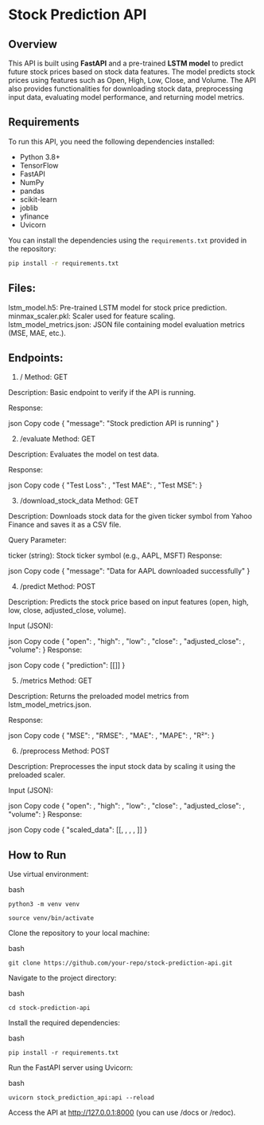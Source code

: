# Stock Prediction API

## Overview

This API is built using **FastAPI** and a pre-trained **LSTM model** to predict future stock prices based on stock data features. The model predicts stock prices using features such as Open, High, Low, Close, and Volume. The API also provides functionalities for downloading stock data, preprocessing input data, evaluating model performance, and returning model metrics.

## Requirements

To run this API, you need the following dependencies installed:

- Python 3.8+
- TensorFlow
- FastAPI
- NumPy
- pandas
- scikit-learn
- joblib
- yfinance
- Uvicorn

You can install the dependencies using the `requirements.txt` provided in the repository:

```bash
pip install -r requirements.txt
```

## Files:
lstm_model.h5: Pre-trained LSTM model for stock price prediction.
minmax_scaler.pkl: Scaler used for feature scaling.
lstm_model_metrics.json: JSON file containing model evaluation metrics (MSE, MAE, etc.).

## Endpoints:

1. /
Method: GET

Description: Basic endpoint to verify if the API is running.

Response:

json
Copy code
{
  "message": "Stock prediction API is running"
}

2. /evaluate
Method: GET

Description: Evaluates the model on test data.

Response:

json
Copy code
{
  "Test Loss": ,
  "Test MAE": ,
  "Test MSE": 
}

3. /download_stock_data
Method: GET

Description: Downloads stock data for the given ticker symbol from Yahoo Finance and saves it as a CSV file.

Query Parameter:

ticker (string): Stock ticker symbol (e.g., AAPL, MSFT)
Response:

json
Copy code
{
  "message": "Data for AAPL downloaded successfully"
}

4. /predict
Method: POST

Description: Predicts the stock price based on input features (open, high, low, close, adjusted_close, volume).

Input (JSON):

json
Copy code
{
  "open": ,
  "high": ,
  "low": ,
  "close": ,
  "adjusted_close": ,
  "volume": 
}
Response:

json
Copy code
{
  "prediction": [[]]
}

5. /metrics
Method: GET

Description: Returns the preloaded model metrics from lstm_model_metrics.json.

Response:

json
Copy code
{
  "MSE": ,
  "RMSE": ,
  "MAE": ,
  "MAPE": ,
  "R²": 
}

6. /preprocess
Method: POST

Description: Preprocesses the input stock data by scaling it using the preloaded scaler.

Input (JSON):

json
Copy code
{
  "open": ,
  "high": ,
  "low": ,
  "close": ,
  "adjusted_close": ,
  "volume": 
}
Response:

json
Copy code
{
  "scaled_data": [[, , , , ]]
}

## How to Run

Use virtual environment:

bash
```
python3 -m venv venv
```
```
source venv/bin/activate
```

Clone the repository to your local machine:

bash
```
git clone https://github.com/your-repo/stock-prediction-api.git
```
Navigate to the project directory:

bash
```
cd stock-prediction-api
```

Install the required dependencies:

bash
```
pip install -r requirements.txt
```
Run the FastAPI server using Uvicorn:

bash
```
uvicorn stock_prediction_api:api --reload
```
Access the API at http://127.0.0.1:8000 (you can use /docs or /redoc).

